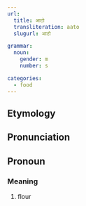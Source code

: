 ```yaml
---
url: 
  title: आटो
  transliteration: aato
  slugurl: आटो

grammar:
  noun:
    gender: m
    number: s

categories: 
  - food
---
```


## Etymology

## Pronunciation


## Pronoun
### Meaning
1. flour